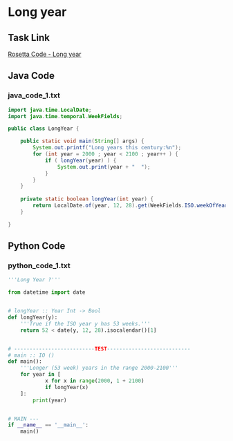 # Long year

## Task Link
[Rosetta Code - Long year](https://rosettacode.org/wiki/Long_year)

## Java Code
### java_code_1.txt
```java
import java.time.LocalDate;
import java.time.temporal.WeekFields;

public class LongYear {

    public static void main(String[] args) {
        System.out.printf("Long years this century:%n");
        for (int year = 2000 ; year < 2100 ; year++ ) {
            if ( longYear(year) ) {
                System.out.print(year + "  ");
            }
        }
    }
    
    private static boolean longYear(int year) {
        return LocalDate.of(year, 12, 28).get(WeekFields.ISO.weekOfYear()) == 53;
    }

}

```

## Python Code
### python_code_1.txt
```python
'''Long Year ?'''

from datetime import date


# longYear :: Year Int -> Bool
def longYear(y):
    '''True if the ISO year y has 53 weeks.'''
    return 52 < date(y, 12, 28).isocalendar()[1]


# --------------------------TEST---------------------------
# main :: IO ()
def main():
    '''Longer (53 week) years in the range 2000-2100'''
    for year in [
            x for x in range(2000, 1 + 2100)
            if longYear(x)
    ]:
        print(year)


# MAIN ---
if __name__ == '__main__':
    main()

```

